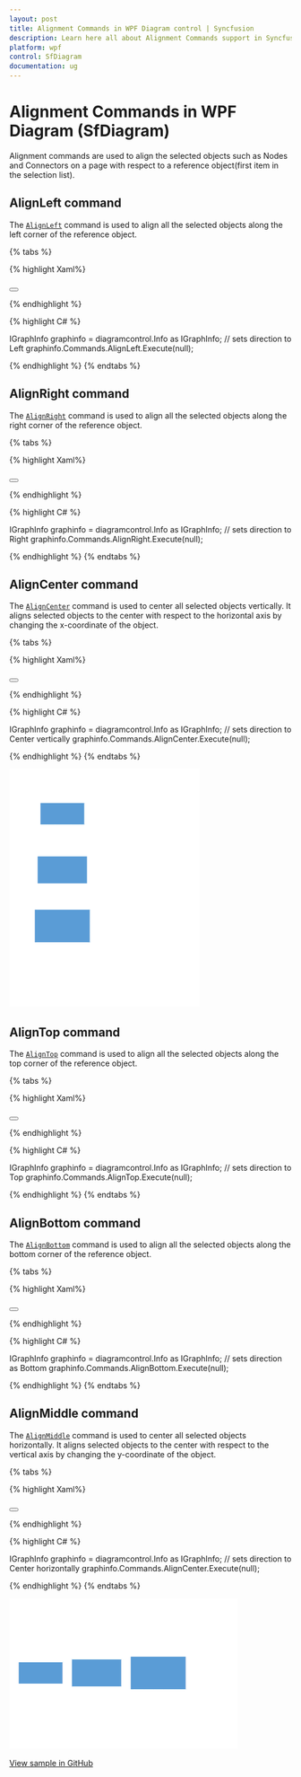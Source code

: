 ```yaml
---
layout: post
title: Alignment Commands in WPF Diagram control | Syncfusion
description: Learn here all about Alignment Commands support in Syncfusion WPF Diagram (SfDiagram) control and more.
platform: wpf
control: SfDiagram
documentation: ug
---
```


# Alignment Commands in WPF Diagram (SfDiagram)

Alignment commands are used to align the selected objects such as Nodes and Connectors on a page with respect to a reference object(first item in the selection list).

## AlignLeft command 

The [`AlignLeft`](https://help.syncfusion.com/cr/wpf/Syncfusion.UI.Xaml.Diagram.IDiagramCommands.html#Syncfusion_UI_Xaml_Diagram_IDiagramCommands_AlignLeft) command is used to align all the selected objects along the left corner of the reference object.

{% tabs %}

{% highlight Xaml%}

<Button Height="50" Content="AlignLeft" Name="AlignLeft" Command="Syncfusion:DiagramCommands.AlignLeft"></Button>

{% endhighlight %}

{% highlight C# %}

IGraphInfo graphinfo = diagramcontrol.Info as IGraphInfo;
// sets direction to Left
graphinfo.Commands.AlignLeft.Execute(null);

{% endhighlight %}
{% endtabs %}

## AlignRight command

The [`AlignRight`](https://help.syncfusion.com/cr/wpf/Syncfusion.UI.Xaml.Diagram.IDiagramCommands.html#Syncfusion_UI_Xaml_Diagram_IDiagramCommands_AlignRight) command is used to align all the selected objects along the right corner of the reference object.

{% tabs %}

{% highlight Xaml%}

<Button Height="50" Content="AlignRight" Name="AlignRight" Command="Syncfusion:DiagramCommands.AlignRight"></Button>

{% endhighlight %}

{% highlight C# %}

IGraphInfo graphinfo = diagramcontrol.Info as IGraphInfo;
// sets direction to Right
graphinfo.Commands.AlignRight.Execute(null);

{% endhighlight %}
{% endtabs %}

## AlignCenter command

The [`AlignCenter`](https://help.syncfusion.com/cr/wpf/Syncfusion.UI.Xaml.Diagram.IDiagramCommands.html#Syncfusion_UI_Xaml_Diagram_IDiagramCommands_AlignCenter) command is used to center all selected objects vertically. It aligns selected objects to the center with respect to the horizontal axis by changing the x-coordinate of the object.

{% tabs %}

{% highlight Xaml%}

<Button Height="50" Content="AlignCenter" Name="AlignCenter" Command="Syncfusion:DiagramCommands.AlignCenter"></Button>

{% endhighlight %}

{% highlight C# %}

IGraphInfo graphinfo = diagramcontrol.Info as IGraphInfo;
// sets direction to Center vertically
graphinfo.Commands.AlignCenter.Execute(null);

{% endhighlight %}
{% endtabs %}

![WPF Diagram gif for align commands](Commands_Images/wpf-diagram-align-center-commands.gif)

## AlignTop command 

The [`AlignTop`](https://help.syncfusion.com/cr/wpf/Syncfusion.UI.Xaml.Diagram.IDiagramCommands.html#Syncfusion_UI_Xaml_Diagram_IDiagramCommands_AlignTop) command is used to align all the selected objects along the top corner of the reference object.

{% tabs %}

{% highlight Xaml%}

<Button Height="50" Content="AlignTop" Name="AlignTop" Command="Syncfusion:DiagramCommands.AlignTop"></Button>

{% endhighlight %}

{% highlight C# %}

IGraphInfo graphinfo = diagramcontrol.Info as IGraphInfo;
// sets direction to Top
graphinfo.Commands.AlignTop.Execute(null);

{% endhighlight %}
{% endtabs %}

## AlignBottom command

The [`AlignBottom`](https://help.syncfusion.com/cr/wpf/Syncfusion.UI.Xaml.Diagram.IDiagramCommands.html#Syncfusion_UI_Xaml_Diagram_IDiagramCommands_AlignBottom) command is used to align all the selected objects along the bottom corner of the reference object.

{% tabs %}

{% highlight Xaml%}

<Button Height="50" Content="AlignBottom" Name="AlignBottom" Command="Syncfusion:DiagramCommands.AlignBottom"></Button>

{% endhighlight %}

{% highlight C# %}

IGraphInfo graphinfo = diagramcontrol.Info as IGraphInfo;
// sets direction as Bottom
graphinfo.Commands.AlignBottom.Execute(null);

{% endhighlight %}
{% endtabs %}

## AlignMiddle command

The [`AlignMiddle`](https://help.syncfusion.com/cr/wpf/Syncfusion.UI.Xaml.Diagram.IDiagramCommands.html#Syncfusion_UI_Xaml_Diagram_IDiagramCommands_AlignMiddle) command is used to center all selected objects horizontally. It aligns selected objects to the center with respect to the vertical axis by changing the y-coordinate of the object.

{% tabs %}

{% highlight Xaml%}

<Button Height="50" Content="AlignMiddle" Name="AlignMiddle" Command="Syncfusion:DiagramCommands.AlignMiddle"></Button>

{% endhighlight %}

{% highlight C# %}

IGraphInfo graphinfo = diagramcontrol.Info as IGraphInfo;
// sets direction to Center horizontally
graphinfo.Commands.AlignCenter.Execute(null);

{% endhighlight %}
{% endtabs %}

![WPF Diagram gif for align commands](Commands_Images/wpf-diagram-align-middle-commands.gif)

[View sample in GitHub](https://github.com/SyncfusionExamples/WPF-Diagram-Examples/tree/master/Samples/Commands/Alignment%20Commands)
